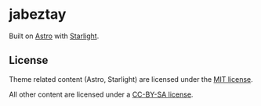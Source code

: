 # jabeztay

Built on [Astro](https://astro.build/) with [Starlight](https://starlight.astro.build/).

## License

Theme related content (Astro, Starlight) are licensed under the [MIT license](LICENSE).

All other content are licensed under a [CC-BY-SA license](LICENSE-CONTENT).
